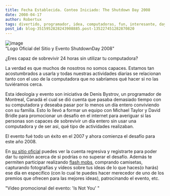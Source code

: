 ```yaml
---
title: Fecha Establecida. Conteo Iniciado: The Shutdown Day 2008
date: 2008-04-17
author: Robertux
tags: divertido, programador, idea, computadoras, fun, interesante, day, geek, curioso
post_id: blog-3515952828243908885.post-135227451282870820
---
```


![image](https://bp3.blogger.com/_jH77WNrMVRA/SAZSAvKZm8I/AAAAAAAAA1c/iNCjTcaUeC0/s320/logo.gif)    
"Logo Oficial del Sitio y
Evento ShutdownDay 2008"

¿Eres capaz de sobrevivir 24 horas sin utilizar tu computadora?

La verdad es que muchos de nosotros no somos capaces. Estamos tan acostumbrados a usarla y todas nuestras actividades diarias se relacionan tanto con el uso de la computadora que no sabríamos qué hacer si no las tuviéramos cerca.

Esta ideología y evento son iniciativa de Denis Bystrov, un programador de Montreal, Canadá el cual se dió cuenta que pasaba demasiado tiempo con su computadora y deseaba pasar por lo menos un día entero conviviendo con su familia. Esto lo llevó a formar un equipo con Michael Taylor y David Bridle para promocionar un desafío en el internet para averiguar si las personas son capaces de sobrevivir un día entero sin usar una computadora y de ser asi, qué tipo de actividades realizaban.

El evento fué todo un éxito en el 2007 y ahora comienza el desafío para este año 2008.

En [su sitio oficial](https://www.shutdownday.org/) puedes ver la cuenta regresiva y registrarte para poder dar tu opinión acerca de si podrías o no superar el desafío. Además te permiten participar realizando [flash mobs](https://en.wikipedia.org/wiki/Flash_mob), comprando camisetas, capturando fotografías y vídeos sobre tus ideas de lo que haces(o harás) ese día en especifico (con lo cual te puedes hacer merecedor de uno de los premios que ofrecen para las mejores ideas), patrocinando el evento, etc.

"Video promocional del
evento: 'Is Not You' "
